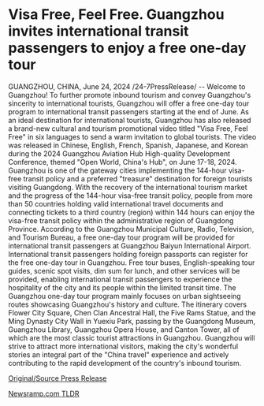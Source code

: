 # Visa Free, Feel Free. Guangzhou invites international transit passengers to enjoy a free one-day tour

GUANGZHOU, CHINA, June 24, 2024 /24-7PressRelease/ -- Welcome to Guangzhou! To further promote inbound tourism and convey Guangzhou's sincerity to international tourists, Guangzhou will offer a free one-day tour program to international transit passengers starting at the end of June.   As an ideal destination for international tourists, Guangzhou has also released a brand-new cultural and tourism promotional video titled "Visa Free, Feel Free" in six languages to send a warm invitation to global tourists. The video was released in Chinese, English, French, Spanish, Japanese, and Korean during the 2024 Guangzhou Aviation Hub High-quality Development Conference, themed "Open World, China's Hub", on June 17-18, 2024.  Guangzhou is one of the gateway cities implementing the 144-hour visa-free transit policy and a preferred "treasure" destination for foreign tourists visiting Guangdong. With the recovery of the international tourism market and the progress of the 144-hour visa-free transit policy, people from more than 50 countries holding valid international travel documents and connecting tickets to a third country (region) within 144 hours can enjoy the visa-free transit policy within the administrative region of Guangdong Province.   According to the Guangzhou Municipal Culture, Radio, Television, and Tourism Bureau, a free one-day tour program will be provided for international transit passengers at Guangzhou Baiyun International Airport. International transit passengers holding foreign passports can register for the free one-day tour in Guangzhou. Free tour buses, English-speaking tour guides, scenic spot visits, dim sum for lunch, and other services will be provided, enabling international transit passengers to experience the hospitality of the city and its people within the limited transit time.  The Guangzhou one-day tour program mainly focuses on urban sightseeing routes showcasing Guangzhou's history and culture. The itinerary covers Flower City Square, Chen Clan Ancestral Hall, the Five Rams Statue, and the Ming Dynasty City Wall in Yuexiu Park, passing by the Guangdong Museum, Guangzhou Library, Guangzhou Opera House, and Canton Tower, all of which are the most classic tourist attractions in Guangzhou.  Guangzhou will strive to attract more international visitors, making the city's wonderful stories an integral part of the "China travel" experience and actively contributing to the rapid development of the country's inbound tourism. 

[Original/Source Press Release](https://www.24-7pressrelease.com/press-release/511944/visa-free-feel-free-guangzhou-invites-international-transit-passengers-to-enjoy-a-free-one-day-tour) 

[Newsramp.com TLDR](https://newsramp.com/None) 